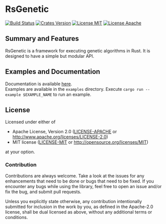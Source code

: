 # RsGenetic
[![Build Status](https://travis-ci.org/m-decoster/RsGenetic.svg?branch=master)](https://travis-ci.org/m-decoster/RsGenetic)
[![Crates Version](https://img.shields.io/crates/v/rsgenetic.svg)](https://crates.io/crates/rsgenetic/)
[![License MIT](https://img.shields.io/badge/License-MIT-blue.svg)](./LICENSE)
[![License Apache](https://img.shields.io/badge/license-Apache--2.0-blue.svg)](./LICENSE)

## Summary and Features
RsGenetic is a framework for executing genetic algorithms in Rust. It is designed to have a simple but modular API.

## Examples and Documentation
Documentation is available [here](http://m-decoster.github.io/RsGenetic).  
Examples are available in the `examples` directory. Execute `cargo run --example $EXAMPLE_NAME`
to run an example.

## License

Licensed under either of

 * Apache License, Version 2.0 ([LICENSE-APACHE](LICENSE-APACHE) or http://www.apache.org/licenses/LICENSE-2.0)
 * MIT license ([LICENSE-MIT](LICENSE-MIT) or http://opensource.org/licenses/MIT)

at your option.

### Contribution

Contributions are always welcome. Take a look at the issues for any enhancements that need to be
done or bugs that need to be fixed. If you encounter any bugs while using the library, feel free to
open an issue and/or fix the bug, and submit pull requests.

Unless you explicitly state otherwise, any contribution intentionally submitted
for inclusion in the work by you, as defined in the Apache-2.0 license, shall be dual licensed as above, without any
additional terms or conditions.
